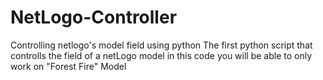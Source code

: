 # NetLogo-Controller
Controlling netlogo's model field using python
The first python script that controlls the field of a netLogo model
in this code you will be able to only work on "Forest Fire" Model 
